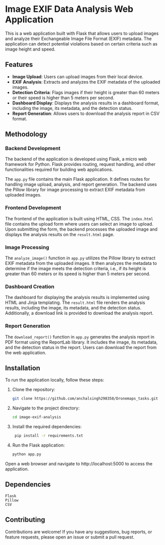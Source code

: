 # Image EXIF Data Analysis Web Application

This is a web application built with Flask that allows users to upload images and analyze their Exchangeable Image File Format (EXIF) metadata. The application can detect potential violations based on certain criteria such as image height and speed.

## Features

- **Image Upload**: Users can upload images from their local device.
- **EXIF Analysis**: Extracts and analyzes the EXIF metadata of the uploaded images.
- **Detection Criteria**: Flags images if their height is greater than 60 meters or their speed is higher than 5 meters per second.
- **Dashboard Display**: Displays the analysis results in a dashboard format, including the image, its metadata, and the detection status.
- **Report Generation**: Allows users to download the analysis report in CSV format.

## Methodology

### Backend Development

The backend of the application is developed using Flask, a micro web framework for Python. Flask provides routing, request handling, and other functionalities required for building web applications.

The `app.py` file contains the main Flask application. It defines routes for handling image upload, analysis, and report generation. The backend uses the Pillow library for image processing to extract EXIF metadata from uploaded images.

### Frontend Development

The frontend of the application is built using HTML, CSS. The `index.html` file contains the upload form where users can select an image to upload. Upon submitting the form, the backend processes the uploaded image and displays the analysis results on the `result.html` page.

### Image Processing

The `analyze_image()` function in `app.py` utilizes the Pillow library to extract EXIF metadata from the uploaded images. It then analyzes the metadata to determine if the image meets the detection criteria, i.e., if its height is greater than 60 meters or its speed is higher than 5 meters per second.

### Dashboard Creation

The dashboard for displaying the analysis results is implemented using HTML and Jinja templating. The `result.html` file renders the analysis results, including the image, its metadata, and the detection status. Additionally, a download link is provided to download the analysis report.

### Report Generation

The `download_report()` function in `app.py` generates the analysis report in PDF format using the ReportLab library. It includes the image, its metadata, and the detection status in the report. Users can download the report from the web application.

## Installation

To run the application locally, follow these steps:

1. Clone the repository:

   ```bash
   git clone https://github.com/anchalsingh298358/Dronemaps_tasks.git  
   ``` 
2. Navigate to the project directory:
    ```bash 
    cd image-exif-analysis
    ```
3. Install the required dependencies:
   ```bash
    pip install -r requirements.txt
    ```
4. Run the Flask application:
    ```bash
    python app.py
    
Open a web browser and navigate to <a>http://localhost:5000</a> to access the application.
   
## Dependencies
    Flask
    Pillow
    CSV
## Contributing
Contributions are welcome! If you have any suggestions, bug reports, or feature requests, please open an issue or submit a pull request.
